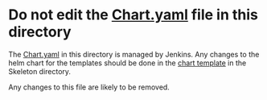 # Do not edit the [Chart.yaml](Chart.yaml) file in this directory

The [Chart.yaml](Chart.yaml) in this directory is managed by Jenkins. Any changes to the helm chart for the templates should be done in the [chart template](../../skeleton/charts/$%7B%7B%20values.app_full_name%20%7D%7D) in the Skeleton directory.

Any changes to this file are likely to be removed.